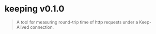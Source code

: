 # keeping v0.1.0
> A tool for measuring round-trip time of http requests under a Keep-Alived connection.

